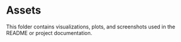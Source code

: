 # Assets
This folder contains visualizations, plots, and screenshots used in the README or project documentation.
